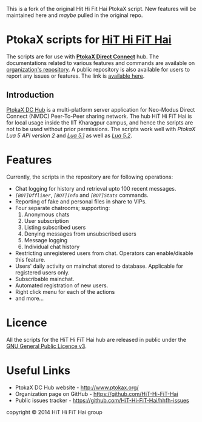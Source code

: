 This is a fork of the original Hit Hi Fit Hai PtokaX script. New features will be maintained here and _maybe_ pulled in the original repo.

# PtokaX scripts for [HiT Hi FiT Hai][1]

The scripts are for use with **[PtokaX Direct Connect][2]** hub. The documentations
related to various features and commands are available on [organization's
repository][3]. A public repository is also available for users to report any issues
or features. The link is [available here][4].

## Introduction

[PtokaX DC Hub][2] is a multi-platform server application for Neo-Modus Direct
Connect (NMDC) Peer-To-Peer sharing network. The hub HiT Hi FiT Hai is for local usage
inside the IIT Kharagpur campus, and hence the scripts are not to be used without
prior permissions. The scripts work well with *PtokaX Lua 5 API version 2* and
[*Lua 5.1*][5] as well as [*Lua 5.2*][6].

# Features

Currently, the scripts in the repository are for following operations:

- Chat logging for history and retrieval upto 100 recent messages.
- *`[BOT]Offliner`*, *`[BOT]Info`* and *`[BOT]Stats`* commands.
- Reporting of fake and personal files in share to VIPs.
- Four separate chatrooms; supporting:
  1. Anonymous chats
  2. User subscription
  3. Listing subscribed users
  4. Denying messages from unsubscribed users
  5. Message logging
  6. Individual chat history
- Restricting unregistered users from chat. Operators can enable/disable this feature.
- Users' daily activity on mainchat stored to database. Applicable for registered users only.
- Subscribable mainchat.
- Automated registration of new users.
- Right click menu for each of the actions
- and more...

# Licence

All the scripts for the HiT Hi FiT Hai hub are released in public under the [GNU General Public Licence v3][7].

# Useful Links

- PtokaX DC Hub website - http://www.ptokax.org/
- Organization page on GitHub - https://github.com/HiT-Hi-FiT-Hai
- Public issues tracker - https://github.com/HiT-Hi-FiT-Hai/hhfh-issues

copyright © 2014 HiT Hi FiT Hai group

  [1]: https://github.com/HiT-Hi-FiT-Hai "Organization page"
  [2]: http://www.ptokax.org/ "PtokaX Direct Connect Hub"
  [3]: https://github.com/HiT-Hi-FiT-Hai/hhfh-docs "Documentation repository"
  [4]: https://github.com/HiT-Hi-FiT-Hai/hhfh-issues "Issues"
  [5]: http://www.lua.org/versions.html#5.1 "Lua 5.1"
  [6]: http://www.lua.org/versions.html#5.2 "Lua 5.2"
  [7]: https://github.com/HiT-Hi-FiT-Hai/ptokax-scripts/blob/master/LICENCE.txt "Licence"
